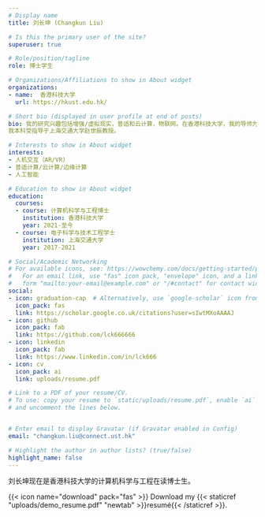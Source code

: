 ```yaml
---
# Display name
title: 刘长坤 (Changkun Liu)

# Is this the primary user of the site?
superuser: true

# Role/position/tagline
role: 博士学生

# Organizations/Affiliations to show in About widget
organizations:
- name:  香港科技大学
  url: https://hkust.edu.hk/

# Short bio (displayed in user profile at end of posts)
bio: 我的研究兴趣包括增强/虚拟现实，普适和云计算，物联网。在香港科技大学，我的导师为Tristan Braud教授。在此之前，
我本科受指导于上海交通大学赵世振教授。

# Interests to show in About widget
interests:
- 人机交互（AR/VR)
- 普适计算/云计算/边缘计算
- 人工智能

# Education to show in About widget
education:
  courses:
  - course: 计算机科学与工程博士
    institution: 香港科技大学
    year: 2021-至今
  - course: 电子科学与技术工程学士
    institution: 上海交通大学
    year: 2017-2021

# Social/Academic Networking
# For available icons, see: https://wowchemy.com/docs/getting-started/page-builder/#icons
#   For an email link, use "fas" icon pack, "envelope" icon, and a link in the
#   form "mailto:your-email@example.com" or "/#contact" for contact widget.
social:
- icon: graduation-cap  # Alternatively, use `google-scholar` icon from `ai` icon pack
  icon_pack: fas
  link: https://scholar.google.co.uk/citations?user=sIwtMXoAAAAJ
- icon: github
  icon_pack: fab
  link: https://github.com/lck666666
- icon: linkedin
  icon_pack: fab
  link: https://www.linkedin.com/in/lck666
- icon: cv
  icon_pack: ai
  link: uploads/resume.pdf

# Link to a PDF of your resume/CV.
# To use: copy your resume to `static/uploads/resume.pdf`, enable `ai` icons in `params.toml`, 
# and uncomment the lines below.


# Enter email to display Gravatar (if Gravatar enabled in Config)
email: "changkun.liu@connect.ust.hk"

# Highlight the author in author lists? (true/false)
highlight_name: false
---
```


刘长坤现在是香港科技大学的计算机科学与工程在读博士生。

{{< icon name="download" pack="fas" >}} Download my {{< staticref "uploads/demo_resume.pdf" "newtab" >}}resumé{{< /staticref >}}.
